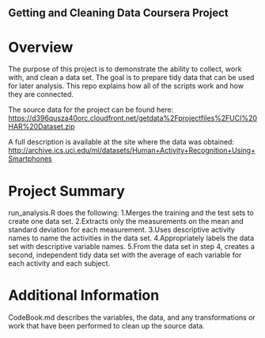 ## Getting and Cleaning Data Coursera Project

# Overview
The purpose of this project is to demonstrate the ability to collect, work with, and 
clean a data set. The goal is to prepare tidy data that can be used for later analysis.
This repo explains how all of the scripts work and how they are connected.

The source data for the project can be found here:
https://d396qusza40orc.cloudfront.net/getdata%2Fprojectfiles%2FUCI%20HAR%20Dataset.zip

A full description is available at the site where the data was obtained: 
http://archive.ics.uci.edu/ml/datasets/Human+Activity+Recognition+Using+Smartphones 

# Project Summary
run_analysis.R does the following:
1.Merges the training and the test sets to create one data set.
2.Extracts only the measurements on the mean and standard deviation for each measurement. 
3.Uses descriptive activity names to name the activities in the data set.
4.Appropriately labels the data set with descriptive variable names. 
5.From the data set in step 4, creates a second, independent tidy data set with the 
average of each variable for each activity and each subject.

# Additional Information
CodeBook.md describes the variables, the data, and any transformations or work that have
been performed to clean up the source data.
